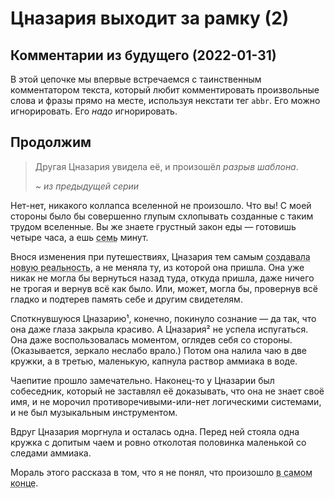 # Цназария выходит за рамку (2)

## Комментарии из будущего (2022-01-31)

В этой цепочке мы впервые встречаемся с таинственным комментатором текста, который любит комментировать произвольные слова и фразы прямо на месте, используя некстати тег `abbr`. Его можно игнорировать. Его *надо* игнорировать.

## Продолжим

> Другая Цназария увидела её, и произошёл *разрыв шаблона*.
>
> *~ из предыдущей серии*

Нет-нет, никакого коллапса вселенной не произошло. Что вы! С моей стороны было бы совершенно глупым схлопывать созданные с таким трудом вселенные. Вы же знаете грустный закон еды — готовишь четыре часа, а ешь <abbr title="Часов, часов! Ешь семь часов. Не открещивайся.">семь</abbr> минут.

Внося изменения при путешествиях, Цназария тем самым <abbr title="Нет чтобы что-то не такое потёртое использовать…">создавала новую реальность</abbr>, а не меняла ту, из которой она пришла. Она уже никак не могла бы вернуться назад туда, откуда пришла, даже ничего не трогая и вернув всё как было. Или, может, могла бы, провернув всё гладко и подтерев память себе и другим свидетелям.

Споткнувшуюся Цназарию¹, конечно, покинуло сознание — да так, что она даже глаза закрыла красиво. А Цназария² не успела испугаться. Она даже воспользовалась моментом, оглядев себя со стороны. (Оказывается, зеркало неслабо врало.) Потом она налила чаю в две кружки, а в третью, маленькую, капнула раствор аммиака в воде.

Чаепитие прошло замечательно. Наконец-то у Цназарии был собеседник, который не заставлял её доказывать, что она не знает своё имя, и не морочил противоречивыми-или-нет логическими системами, и не был музыкальным инструментом.

Вдруг Цназария моргнула и осталась одна. Перед ней стояла одна кружка с допитым чаем и ровно отколотая половинка маленькой со следами аммиака.

Мораль этого рассказа в том, что я не понял, что произошло <abbr title="Ну вот и перестану тебя тогда комментировать.">в самом конце</abbr>.
